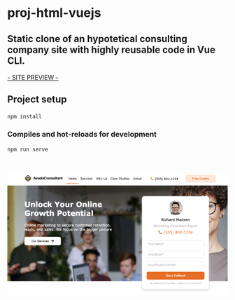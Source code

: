 # proj-html-vuejs

## Static clone of an hypotetical consulting company site with highly reusable code in Vue CLI.

<a href="https://proj-vuejs.web.app" target="_blank">- SITE PREVIEW -</a>


## Project setup
```
npm install
```

### Compiles and hot-reloads for development
```
npm run serve
```

<br>
<br>
<img src="./src/assets/img/proj-vuejs.png">
